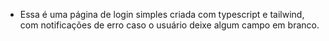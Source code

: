 - Essa é uma página de login simples criada com typescript e tailwind, com notificações de erro caso o usuário deixe algum campo em branco.
